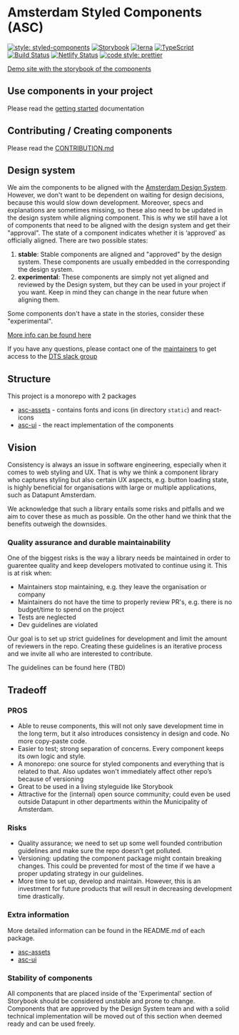 # Amsterdam Styled Components (ASC)

[![style: styled-components](https://img.shields.io/badge/style-%F0%9F%92%85%20styled--components-orange.svg?colorB=daa357&colorA=db748e)](https://github.com/styled-components/styled-components)
[![Storybook](https://github.com/storybooks/brand/blob/master/badge/badge-storybook.svg)](https://github.com/storybooks/storybook)
[![lerna](https://img.shields.io/badge/maintained%20with-lerna-cc00ff.svg)](https://lernajs.io/)
[![TypeScript](https://badges.frapsoft.com/typescript/version/typescript-next.svg?v=101)](https://github.com/ellerbrock/typescript-badges/)
[![Build Status](https://travis-ci.org/Amsterdam/amsterdam-styled-components.svg?branch=master)](https://travis-ci.org/Amsterdam/amsterdam-styled-components)
[![Netlify Status](https://api.netlify.com/api/v1/badges/8662c9dc-e673-434b-9a95-a642e4b45825/deploy-status)](https://app.netlify.com/sites/amsterdam-styled-components/deploys)
[![code style: prettier](https://img.shields.io/badge/code_style-prettier-ff69b4.svg?style=flat-square)](https://github.com/prettier/prettier)

[Demo site with the storybook of the components](https://amsterdam.github.io/amsterdam-styled-components/?path=/docs/introduction-welcome--page)

## Use components in your project

Please read the [getting started](https://github.com/Amsterdam/amsterdam-styled-components/tree/master/docs/GETTING_STARTED.md) documentation

## Contributing / Creating components

Please read the [CONTRIBUTION.md](https://github.com/Amsterdam/amsterdam-styled-components/tree/master/docs/CONTRIBUTING.md)

## Design system

We aim the components to be aligned with the [Amsterdam Design System](https://designsystem.amsterdam.nl/7awj1hc9f/p/39359e-design-system).
However, we don't want to be dependent on waiting for design decisions, because this would slow down development. Moreover, specs and explanations are sometimes missing, so these also need to be updated in the design system while aligning component.
This is why we still have a lot of components that need to be aligned with the design system and get their "approval". The state of a component indicates whether it is ‘approved’ as officially aligned. There are two possible states:

1. **stable**: Stable components are aligned and "approved" by the design system. These components are usually embedded in the corresponding the design system.
2. **experimental**: These components are simply not yet aligned and reviewed by the Design system, but they can be used in your project if you want. Keep in mind they can change in the near future when aligning them.

Some components don't have a state in the stories, consider these "experimental".

[More info can be found here](https://github.com/Amsterdam/amsterdam-styled-components/tree/master/docs/CONTRIBUTING.md#aligning)

If you have any questions, please contact one of the [maintainers](https://github.com/Amsterdam/amsterdam-styled-components/tree/master/docs/MAINTAINERS.md) to get access to the [DTS slack group](https://dstamsterdam.slack.com)

## Structure

This project is a monorepo with 2 packages

- [asc-assets](packages/asc-assets) - contains fonts and icons (in directory `static`) and react-icons
- [asc-ui](packages/asc-ui) - the react implementation of the components

## Vision

Consistency is always an issue in software engineering, especially when it comes to web styling
and UX. That is why we think a component library who captures styling but also certain UX aspects,
e.g. button loading state, is highly beneficial for organisations with large or multiple
applications, such as Datapunt Amsterdam.

We acknowledge that such a library entails some risks and pitfalls and we aim to cover these as
much as possible. On the other hand we think that the benefits outweigh the downsides.

### Quality assurance and durable maintainability

One of the biggest risks is the way a library needs be maintained in order to guarentee quality and
keep developers motivated to continue using it. This is at risk when:

- Maintainers stop maintaining, e.g. they leave the organisation or company
- Maintainers do not have the time to properly review PR's, e.g. there is no budget/time to spend
  on the project
- Tests are neglected
- Dev guidelines are violated

Our goal is to set up strict guidelines for development and limit the amount of reviewers in the
repo. Creating these guidelines is an iterative process and we invite all who are interested to
contribute.

The guidelines can be found here (TBD)

## Tradeoff

### PROS

- Able to reuse components, this will not only save development time in the long term, but it also
  introduces consistency in design and code. No more copy-paste code.
- Easier to test; strong separation of concerns. Every component keeps its own logic and style.
- A monorepo: one source for styled components and everything that is related to that. Also updates
  won't immediately affect other repo’s because of versioning
- Great to be used in a living styleguide like Storybook
- Attractive for the (internal) open source community; could even be used outside Datapunt in other
  departments within the Municipality of Amsterdam.

### Risks

- Quality assurance; we need to set up some well founded contribution guidelines and make sure the
  repo doesn’t get polluted.
- Versioning: updating the component package might contain breaking changes. This could be prevented
  for most of the time if we have a proper updating strategy in our guidelines.
- More time to set up, develop and maintain. However, this is an investment for future products that
  will result in decreasing development time drastically.

### Extra information

More detailed information can be found in the README.md of each package.

- [asc-assets](packages/asc-assets/README.md)
- [asc-ui](packages/asc-ui/README.md)

### Stability of components

All components that are placed inside of the 'Experimental' section of Storybook should be considered
unstable and prone to change. Components that are approved by the Design System team and with a solid
technical implementation will be moved out of this section when deemed ready and can be used freely.
